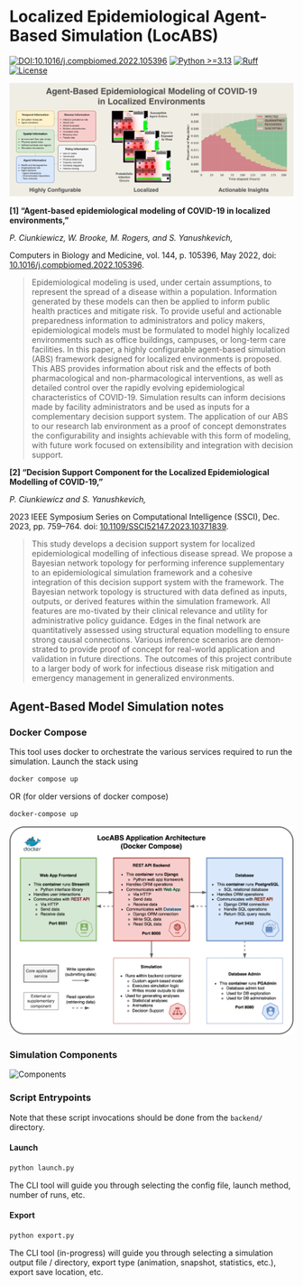# Localized Epidemiological Agent-Based Simulation (LocABS)

[![DOI:10.1016/j.compbiomed.2022.105396](http://img.shields.io/badge/DOI-10.1016/j.compbiomed.2022.105396-027397.svg)](https://doi.org/10.1016/j.compbiomed.2022.105396)
[![Python >=3.13](https://img.shields.io/badge/python-%3E%3D3.13-blue.svg)](https://www.python.org/downloads/)
[![Ruff](https://github.com/PCiunkiewicz/loc-abs/actions/workflows/ruff.yml/badge.svg)](https://github.com/PCiunkiewicz/loc-abs/actions/workflows/ruff.yml)
[![License](https://img.shields.io/badge/license-MIT-green.svg)](https://opensource.org/licenses/MIT)

![Graphical Abstract](./images/graphical-abstract.png "Elsevier Graphical Abstract")

**[1] “Agent-based epidemiological modeling of COVID-19 in localized environments,”**

*P. Ciunkiewicz, W. Brooke, M. Rogers, and S. Yanushkevich,*

Computers in Biology and Medicine, vol. 144, p. 105396, May 2022, doi: [10.1016/j.compbiomed.2022.105396](https://doi.org/10.1016/j.compbiomed.2022.105396).

> Epidemiological modeling is used, under certain assumptions, to represent the spread of a disease within a population. Information generated by these models can then be applied to inform public health practices and mitigate risk. To provide useful and actionable preparedness information to administrators and policy makers, epidemiological models must be formulated to model highly localized environments such as office buildings, campuses, or long-term care facilities. In this paper, a highly configurable agent-based simulation (ABS) framework designed for localized environments is proposed. This ABS provides information about risk and the effects of both pharmacological and non-pharmacological interventions, as well as detailed control over the rapidly evolving epidemiological characteristics of COVID-19. Simulation results can inform decisions made by facility administrators and be used as inputs for a complementary decision support system. The application of our ABS to our research lab environment as a proof of concept demonstrates the configurability and insights achievable with this form of modeling, with future work focused on extensibility and integration with decision support.

**[2] “Decision Support Component for the Localized Epidemiological Modelling of COVID-19,”**

*P. Ciunkiewicz and S. Yanushkevich,*

2023 IEEE Symposium Series on Computational Intelligence (SSCI), Dec. 2023, pp. 759–764. doi: [10.1109/SSCI52147.2023.10371839](https://doi.org/10.1109/SSCI52147.2023.10371839).

> This study develops a decision support system for localized epidemiological modelling of infectious disease spread. We propose a Bayesian network topology for performing inference supplementary to an epidemiological simulation framework and a cohesive integration of this decision support system with the framework. The Bayesian network topology is structured with data defined as inputs, outputs, or derived features within the simulation framework. All features are mo-tivated by their clinical relevance and utility for administrative policy guidance. Edges in the final network are quantitatively assessed using structural equation modelling to ensure strong causal connections. Various inference scenarios are demon-strated to provide proof of concept for real-world application and validation in future directions. The outcomes of this project contribute to a larger body of work for infectious disease risk mitigation and emergency management in generalized environments.


## Agent-Based Model Simulation notes

### Docker Compose

This tool uses docker to orchestrate the various services required to run the simulation. Launch the stack using

```bash
docker compose up
```

OR (for older versions of docker compose)

```bash
docker-compose up
```

![Docker Architecture](./images/architecture.png "Docker high-level architecture")

### Simulation Components

![Components](./images/components.png "Simulation components")


### Script Entrypoints

Note that these script invocations should be done from the `backend/` directory.

#### Launch

```bash
python launch.py
```

The CLI tool will guide you through selecting the config file, launch method, number of runs, etc.

#### Export

```bash
python export.py
```

The CLI tool (in-progress) will guide you through selecting a simulation output file / directory, export type (animation, snapshot, statistics, etc.), export save location, etc.
